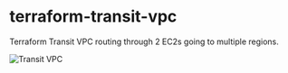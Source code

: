 # terraform-transit-vpc
Terraform Transit VPC routing through 2 EC2s going to multiple regions.

![Transit VPC](https://user-images.githubusercontent.com/85080306/221089663-9bba39fa-d315-42fe-ad73-20584c295b13.JPG)
